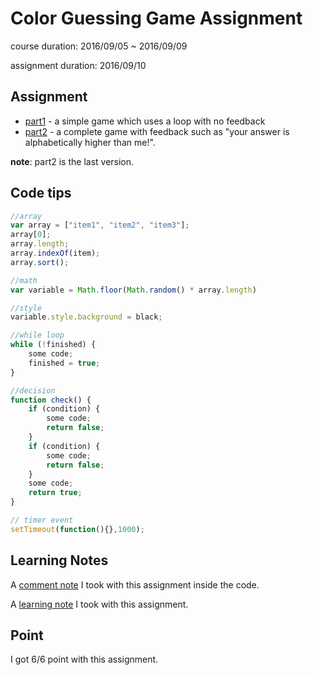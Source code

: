 # Color Guessing Game Assignment

course duration: 2016/09/05 ~ 2016/09/09

assignment duration: 2016/09/10

## Assignment

- [part1](part1.html) - a simple game which uses a loop with no feedback
- [part2](part2.html) - a complete game with feedback such as "your answer is alphabetically higher than me!".

**note**: part2 is the last version.

## Code tips

```js
//array
var array = ["item1", "item2", "item3"];
array[0];
array.length;
array.indexOf(item);
array.sort();

//math
var variable = Math.floor(Math.random() * array.length)

//style
variable.style.background = black;

//while loop
while (!finished) {
    some code;
    finished = true;
}

//decision
function check() {
    if (condition) {
        some code;
        return false;
    }
    if (condition) {
        some code;
        return false;
    }
    some code;
    return true;
}

// timer event
setTimeout(function(){},1000);
```

## Learning Notes

A [comment note](part2-with-note.html) I took with this assignment inside the code.

A [learning note](learning-notes.md) I took with this assignment.

## Point

I got 6/6 point with this assignment.
